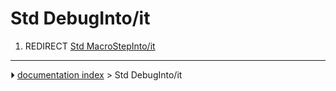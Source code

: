 # Std DebugInto/it
1.  REDIRECT [Std MacroStepInto/it](Std_MacroStepInto/it.md)



---
⏵ [documentation index](../README.md) > Std DebugInto/it
